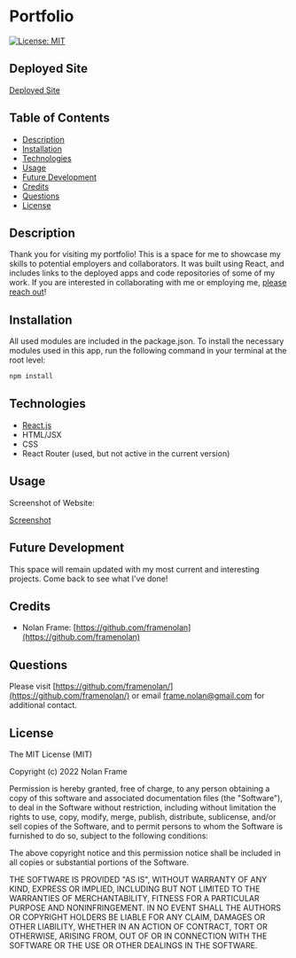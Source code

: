 # Portfolio

[![License: MIT](https://img.shields.io/badge/License-MIT-blue.svg)](https://opensource.org/licenses/MIT)

## Deployed Site

[Deployed Site](https://secure-escarpment-95043.herokuapp.com/)

## Table of Contents
* [Description](#description)
* [Installation](#installation)
* [Technologies](#technologies)
* [Usage](#usage)
* [Future Development](#future-development)
* [Credits](#credits)
* [Questions](#questions)
* [License](#license)

## Description

Thank you for visiting my portfolio! This is a space for me to showcase my skills to potential employers and collaborators. It was built using React, and includes links to the deployed apps and code repositories of some of my work. If you are interested in collaborating with me or employing me, [please reach out](mailto:frame.nolan@gmail.com)!

## Installation

All used modules are included in the package.json. To install the necessary modules used in this app, run the following command in your terminal at the root level:

```md
npm install
```

## Technologies

- [React.js](https://reactjs.org/)
- HTML/JSX
- CSS
- React Router (used, but not active in the current version)

## Usage

Screenshot of Website:

[Screenshot](./src/assets/ScreenshotAbout.png)

## Future Development

This space will remain updated with my most current and interesting projects. Come back to see what I've done!

## Credits

- Nolan Frame: [https://github.com/framenolan](https://github.com/framenolan)

## Questions

Please visit [https://github.com/framenolan/](https://github.com/framenolan/) or email [frame.nolan@gmail.com](mailto:frame.nolan@gmail.com) for additional contact.

## License

The MIT License (MIT)

Copyright (c) 2022 Nolan Frame

Permission is hereby granted, free of charge, to any person obtaining a copy of this software and associated documentation files (the "Software"), to deal in the Software without restriction, including without limitation the rights to use, copy, modify, merge, publish, distribute, sublicense, and/or sell copies of the Software, and to permit persons to whom the Software is furnished to do so, subject to the following conditions:

The above copyright notice and this permission notice shall be included in all copies or substantial portions of the Software.

THE SOFTWARE IS PROVIDED "AS IS", WITHOUT WARRANTY OF ANY KIND, EXPRESS OR IMPLIED, INCLUDING BUT NOT LIMITED TO THE WARRANTIES OF MERCHANTABILITY, FITNESS FOR A PARTICULAR PURPOSE AND NONINFRINGEMENT. IN NO EVENT SHALL THE AUTHORS OR COPYRIGHT HOLDERS BE LIABLE FOR ANY CLAIM, DAMAGES OR OTHER LIABILITY, WHETHER IN AN ACTION OF CONTRACT, TORT OR OTHERWISE, ARISING FROM, OUT OF OR IN CONNECTION WITH THE SOFTWARE OR THE USE OR OTHER DEALINGS IN THE SOFTWARE.
